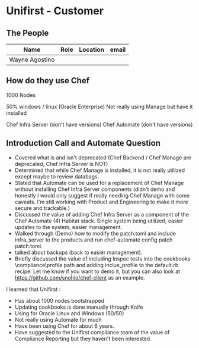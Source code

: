# Unifirst - Customer

## The People

| Name           | Role | Location | email |
| -------------- | ---- | -------- | ----- |
| Wayne Agostino |

## How do they use Chef

1000 Nodes

50% windows / linux (Oracle Enterprise)
Not really using Manage but have it installed

Chef Infra Server (don't have versions)
Chef Automate (don't have versions)

## Introduction Call and Automate Question

- Covered what is and isn't deprecated (Chef Backend / Chef Manage are deprecated, Chef Infra Server is NOT)  
- Determined that while Chef Manage is installed, it is not really utilized except maybe to review databags.
- Stated that Automate can be used for a replacement of Chef Manage without installing Chef Infra Server components (didn't demo and honestly I would only suggest if really needing Chef Manage with some caveats. I'm still working with Product and Engineering to make it more secure and trackable.)
- Discussed the value of adding Chef Infra Server as a component of the Chef Automate (4) Habitat stack. Single system being utilized, easier updates to the system, easier management.
- Walked through (Demo) how to modify the patch.toml and include infra_server to the products and run chef-automate config patch patch.toml.
- talked about backups (back to easier management).
- Briefly discussed the value of including Inspec tests into the cookbooks \compliance\profile path and adding inclue_profile to the default.rb recipe. Let me know if you want to demo it, but you can also look at https://github.com/snohio/chef-client as an example.

I learned that Unifirst :

- Has about 1000 nodes bootstrapped
- Updating cookbooks is done manually through Knife
- Using for Oracle Linux and Windows (50/50)
- Not really using Automate for much
- Have been using Chef for about 6 years.
- Have suggested to the Unifirst compliance team of the value of Compliance Reporting but they haven't been interested.

